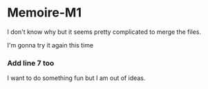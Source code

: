 # Memoire-M1

I don't know why but it seems pretty complicated to merge the files.

I'm gonna try it again this time

### Add line 7 too

I want to do something fun but I am out of ideas.